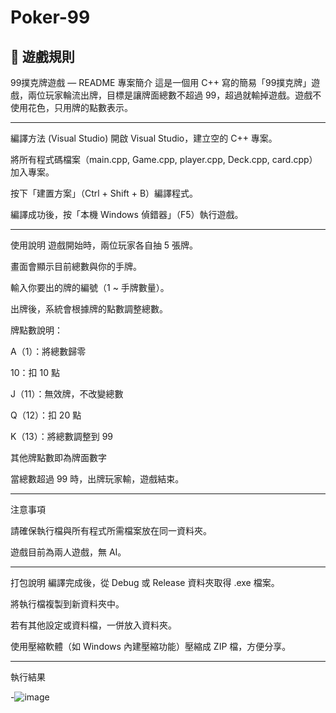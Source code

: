 # Poker-99
## 🧾 遊戲規則

99撲克牌遊戲 — README
專案簡介
這是一個用 C++ 寫的簡易「99撲克牌」遊戲，兩位玩家輪流出牌，目標是讓牌面總數不超過 99，超過就輸掉遊戲。遊戲不使用花色，只用牌的點數表示。
_____________________________________________________________________________________________________________________________
編譯方法 (Visual Studio)
開啟 Visual Studio，建立空的 C++ 專案。

將所有程式碼檔案（main.cpp, Game.cpp, player.cpp, Deck.cpp, card.cpp）加入專案。

按下「建置方案」（Ctrl + Shift + B）編譯程式。

編譯成功後，按「本機 Windows 偵錯器」（F5）執行遊戲。
____________________________________________________________________________________
使用說明
遊戲開始時，兩位玩家各自抽 5 張牌。

畫面會顯示目前總數與你的手牌。

輸入你要出的牌的編號（1 ~ 手牌數量）。

出牌後，系統會根據牌的點數調整總數。

牌點數說明：

A（1）：將總數歸零

10：扣 10 點

J（11）：無效牌，不改變總數

Q（12）：扣 20 點

K（13）：將總數調整到 99

其他牌點數即為牌面數字

當總數超過 99 時，出牌玩家輸，遊戲結束。
_______________________________________________________________
注意事項

請確保執行檔與所有程式所需檔案放在同一資料夾。

遊戲目前為兩人遊戲，無 AI。
___________________________________________________________________
打包說明
編譯完成後，從 Debug 或 Release 資料夾取得 .exe 檔案。

將執行檔複製到新資料夾中。

若有其他設定或資料檔，一併放入資料夾。

使用壓縮軟體（如 Windows 內建壓縮功能）壓縮成 ZIP 檔，方便分享。

_______________________________________________________________________
執行結果
  
-![image](https://github.com/user-attachments/assets/f7176a43-3816-4df6-9675-71dda72db1cd)



